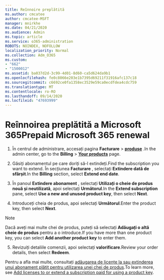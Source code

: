 ```yaml
---
title: Reînnoire preplătită
ms.author: cmcatee
author: cmcatee-MSFT
manager: mnirkhe
ms.date: 04/21/2020
ms.audience: Admin
ms.topic: article
ms.service: o365-administration
ROBOTS: NOINDEX, NOFOLLOW
localization_priority: Normal
ms.collection: Adm_O365
ms.custom:
- "662"
- "1500012"
ms.assetid: ba037d2d-3c99-4d01-8d60-ca5d624da9b1
ms.openlocfilehash: fe0c8066e203e1b7395d69211f31916afc137c18
ms.sourcegitcommit: c6692ce0fa1358ec3529e59ca0ecdfdea4cdc759
ms.translationtype: MT
ms.contentlocale: ro-RO
ms.lasthandoff: 09/14/2020
ms.locfileid: "47693999"
---
```

# <a name="prepaid-microsoft-365-renewal"></a><span data-ttu-id="63705-102">Reînnoirea preplătită a Microsoft 365</span><span class="sxs-lookup"><span data-stu-id="63705-102">Prepaid Microsoft 365 renewal</span></span>

1. <span data-ttu-id="63705-103">În centrul de administrare, accesați pagina **Facturare** \> **[produse](https://go.microsoft.com/fwlink/p/?linkid=842054)** .</span><span class="sxs-lookup"><span data-stu-id="63705-103">In the admin center, go to the **Billing** \> **[Your products](https://go.microsoft.com/fwlink/p/?linkid=842054)** page.</span></span>

2. <span data-ttu-id="63705-104">Găsiți abonamentul pe care doriți să-l extindeți.</span><span class="sxs-lookup"><span data-stu-id="63705-104">Find the subscription you want to extend.</span></span> <span data-ttu-id="63705-105">În secțiunea **Facturare** , selectați **Extindere dată de sfârșit**.</span><span class="sxs-lookup"><span data-stu-id="63705-105">In the **Billing** section, select **Extend end date**.</span></span>

3. <span data-ttu-id="63705-106">În panoul **Extindere abonament** , selectați **Utilizați o cheie de produs nouă și neutilizată**, apoi selectați **Următorul**.</span><span class="sxs-lookup"><span data-stu-id="63705-106">In the **Extend subscription** pane, select **Use a new and unused product key**, then select **Next**.</span></span>

4. <span data-ttu-id="63705-107">Introduceți cheia de produs, apoi selectați **Următorul**.</span><span class="sxs-lookup"><span data-stu-id="63705-107">Enter the product key, then select **Next**.</span></span>

> [!NOTE]
> <span data-ttu-id="63705-108">Dacă aveți mai multe chei de produs, puteți să selectați **Adăugați o altă cheie de produs** pentru a o introduce.</span><span class="sxs-lookup"><span data-stu-id="63705-108">If you have more than one product key, you can select **Add another product key** to enter them.</span></span>

5. <span data-ttu-id="63705-109">Revizuiți detaliile comenzii, apoi selectați **valorificare**.</span><span class="sxs-lookup"><span data-stu-id="63705-109">Review your order details, then select **Redeem**.</span></span>

<span data-ttu-id="63705-110">Pentru a afla mai multe, consultați [adăugarea de licențe la sau extinderea unui abonament plătit pentru utilizarea unei chei de produs](https://docs.microsoft.com/microsoft-365/commerce/licenses/add-licenses-using-product-key).</span><span class="sxs-lookup"><span data-stu-id="63705-110">To learn more, see [Add licenses to or extend a subscription paid for using a product key](https://docs.microsoft.com/microsoft-365/commerce/licenses/add-licenses-using-product-key).</span></span>
